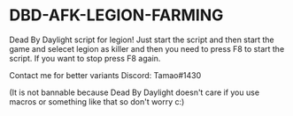 # DBD-AFK-LEGION-FARMING
Dead By Daylight script for legion! Just start the script and then start the game and selecet legion as killer and 
then you need to press F8 to start the script. If you want to stop press F8 again. 

Contact me for better variants Discord: Tamao#1430

(It is not bannable because Dead By Daylight doesn't care if you use macros or something like that so don't worry c:)
